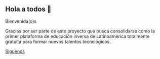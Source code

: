 ## Hola a todos 👋

Bienvenida(o)s

Gracias por ser parte de este proyecto que busca consolidarse como la primer plataforma de educación inversa de Latinoamérica totalmente gratuita para formar nuevos talentos tecnológicos.

[Síguenos](https://linktr.ee/TryCatch_dot)
<!--

**Here are some ideas to get you started:**

🙋‍♀️ A short introduction - what is your organization all about?
🌈 Contribution guidelines - how can the community get involved?
👩‍💻 Useful resources - where can the community find your docs? Is there anything else the community should know?
🍿 Fun facts - what does your team eat for breakfast?
🧙 Remember, you can do mighty things with the power of [Markdown](https://docs.github.com/github/writing-on-github/getting-started-with-writing-and-formatting-on-github/basic-writing-and-formatting-syntax)
-->
